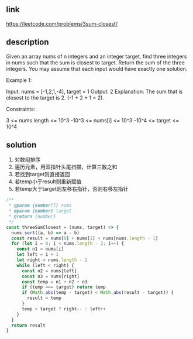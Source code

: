 ## link

https://leetcode.com/problems/3sum-closest/

## description

Given an array nums of n integers and an integer target, find three integers in nums such that the sum is closest to target. Return the sum of the three integers. You may assume that each input would have exactly one solution.

Example 1:

Input: nums = [-1,2,1,-4], target = 1
Output: 2
Explanation: The sum that is closest to the target is 2. (-1 + 2 + 1 = 2).

Constraints:

3 <= nums.length <= 10^3
-10^3 <= nums[i] <= 10^3
-10^4 <= target <= 10^4

## solution

1. 对数组排序
2. 遍历元素，用双指针头尾扫描，计算三数之和
3. 若找到target则直接返回
4. 若temp小于result则重新赋值
5. 若temp大于target则左移右指针，否则右移左指针

```javascript
/**
 * @param {number[]} nums
 * @param {number} target
 * @return {number}
 */
const threeSumClosest = (nums, target) => {
  nums.sort((a, b) => a - b)
  const result = nums[0] + nums[1] + nums[nums.length - 1]
  for (let i = 0; i < nums.length - 2; i++) {
    const n1 = nums[i]
    let left = i + 1
    let right = nums.length - 1
    while (left < right) {
      const n2 = nums[left]
      const n3 = nums[right]
      const temp = n1 + n2 + n3
      if (temp === target) return temp
      if (Math.abs(temp - target) < Math.abs(result - target)) {
        result = temp
      }
      temp > target ? right-- : left++
    }
  }
  return result
}
```
